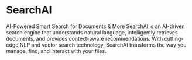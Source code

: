 # SearchAI
AI-Powered Smart Search for Documents &amp; More SearchAI is an AI-driven search engine that understands natural language, intelligently retrieves documents, and provides context-aware recommendations. With cutting-edge NLP and vector search technology, SearchAI transforms the way you manage, find, and interact with your files.
